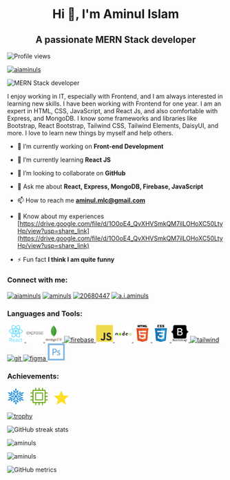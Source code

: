 <h1 align="center">Hi 👋, I'm Aminul Islam</h1>
<h2 align="center">A passionate MERN Stack developer</h2>

![Profile views](https://gpvc.arturio.dev/aminuls)

<p align="left"> <a href="https://twitter.com/aiaminuls" target="blank"><img src="https://img.shields.io/twitter/follow/aiaminuls?logo=twitter&style=for-the-badge" alt="aiaminuls" /></a> </p>

![MERN Stack developer](https://pbs.twimg.com/profile_banners/1318238641034907648/1670140579/1500x500)

I enjoy working in IT, especially with Frontend, and I am always interested in learning new skills. I have been working with Frontend for one year. I am an expert in HTML, CSS, JavaScript, and React Js, and also comfortable with Express, and MongoDB. I know some frameworks and libraries like Bootstrap, React Bootstrap, Tailwind CSS, Tailwind Elements, DaisyUI, and more. I love to learn new things by myself and help others.

-  🔭 I’m currently working on **Front-end Development**

-  🌱 I’m currently learning **React JS**

-  👯 I’m looking to collaborate on **GitHub**

-  💬 Ask me about **React, Express, MongoDB, Firebase, JavaScript**

-  📫 How to reach me **aminul.mlc@gmail.com**

-  📄 Know about my experiences [https://drive.google.com/file/d/1O0oE4_QvXHVSmkQM7ilLOHoXC50LtyHp/view?usp=share_link](https://drive.google.com/file/d/1O0oE4_QvXHVSmkQM7ilLOHoXC50LtyHp/view?usp=share_link)

-  ⚡ Fun fact **I think I am quite funny**

<h3 align="left">Connect with me:</h3>
<p align="left">
<a href="https://twitter.com/aiaminuls" target="blank"><img align="center" src="https://raw.githubusercontent.com/rahuldkjain/github-profile-readme-generator/master/src/images/icons/Social/twitter.svg" alt="aiaminuls" height="30" width="40" /></a>
<a href="https://linkedin.com/in/aminuls" target="blank"><img align="center" src="https://raw.githubusercontent.com/rahuldkjain/github-profile-readme-generator/master/src/images/icons/Social/linked-in-alt.svg" alt="aminuls" height="30" width="40" /></a>
<a href="https://stackoverflow.com/users/20680447" target="blank"><img align="center" src="https://raw.githubusercontent.com/rahuldkjain/github-profile-readme-generator/master/src/images/icons/Social/stack-overflow.svg" alt="20680447" height="30" width="40" /></a>
<a href="https://fb.com/a.i.aminuls" target="blank"><img align="center" src="https://raw.githubusercontent.com/rahuldkjain/github-profile-readme-generator/master/src/images/icons/Social/facebook.svg" alt="a.i.aminuls" height="30" width="40" /></a>
</p>

<h3 align="left">Languages and Tools:</h3>
<p align="left"> <a href="https://reactjs.org/" target="_blank" rel="noreferrer"> <img src="https://raw.githubusercontent.com/devicons/devicon/master/icons/react/react-original-wordmark.svg" alt="react" width="40" height="40"/> </a> <a href="https://expressjs.com" target="_blank" rel="noreferrer"> <img src="https://raw.githubusercontent.com/devicons/devicon/master/icons/express/express-original-wordmark.svg" alt="express" width="40" height="40"/> </a> <a href="https://www.mongodb.com/" target="_blank" rel="noreferrer"> <img src="https://raw.githubusercontent.com/devicons/devicon/master/icons/mongodb/mongodb-original-wordmark.svg" alt="mongodb" width="40" height="40"/> </a> <a href="https://firebase.google.com/" target="_blank" rel="noreferrer"> <img src="https://www.vectorlogo.zone/logos/firebase/firebase-icon.svg" alt="firebase" width="40" height="40"/> </a> <a href="https://developer.mozilla.org/en-US/docs/Web/JavaScript" target="_blank" rel="noreferrer"> <img src="https://raw.githubusercontent.com/devicons/devicon/master/icons/javascript/javascript-original.svg" alt="javascript" width="40" height="40"/> </a> <a href="https://nodejs.org" target="_blank" rel="noreferrer"> <img src="https://raw.githubusercontent.com/devicons/devicon/master/icons/nodejs/nodejs-original-wordmark.svg" alt="nodejs" width="40" height="40"/> </a> <a href="https://www.w3.org/html/" target="_blank" rel="noreferrer"> <img src="https://raw.githubusercontent.com/devicons/devicon/master/icons/html5/html5-original-wordmark.svg" alt="html5" width="40" height="40"/> </a> <a href="https://www.w3schools.com/css/" target="_blank" rel="noreferrer"> <img src="https://raw.githubusercontent.com/devicons/devicon/master/icons/css3/css3-original-wordmark.svg" alt="css3" width="40" height="40"/> </a> <a href="https://getbootstrap.com" target="_blank" rel="noreferrer"> <img src="https://raw.githubusercontent.com/devicons/devicon/master/icons/bootstrap/bootstrap-plain-wordmark.svg" alt="bootstrap" width="40" height="40"/> </a> <a href="https://tailwindcss.com/" target="_blank" rel="noreferrer"> <img src="https://www.vectorlogo.zone/logos/tailwindcss/tailwindcss-icon.svg" alt="tailwind" width="40" height="40"/> </a> <a href="https://git-scm.com/" target="_blank" rel="noreferrer"> <img src="https://www.vectorlogo.zone/logos/git-scm/git-scm-icon.svg" alt="git" width="40" height="40"/> </a> <a href="https://www.figma.com/" target="_blank" rel="noreferrer"> <img src="https://www.vectorlogo.zone/logos/figma/figma-icon.svg" alt="figma" width="40" height="40"/> </a> <a href="https://www.photoshop.com/en" target="_blank" rel="noreferrer"> <img src="https://raw.githubusercontent.com/devicons/devicon/master/icons/photoshop/photoshop-line.svg" alt="photoshop" width="40" height="40"/> </a> </p>

<h3 align="left">Achievements:</h3>
<p><a href='https://archiveprogram.github.com/'><img src='https://raw.githubusercontent.com/acervenky/animated-github-badges/master/assets/acbadge.gif' width='40' height='40'></a> <a href='https://docs.github.com/en/developers'><img src='https://raw.githubusercontent.com/acervenky/animated-github-badges/master/assets/devbadge.gif' width='40' height='40'></a> <a href='https://stars.github.com/'><img src='https://raw.githubusercontent.com/acervenky/animated-github-badges/master/assets/starbadge.gif' width='35' height='35'></a></p>

[![trophy](https://github-profile-trophy.vercel.app/?username=aminuls)](https://github.com/ryo-ma/github-profile-trophy)

![GitHub streak stats](https://streak-stats.demolab.com/?user=aminuls)

<p><img src="https://github-readme-stats.vercel.app/api/top-langs?username=aminuls&show_icons=true&locale=en&layout=compact" alt="aminuls" /></p>

<p><img src="https://github-readme-stats.vercel.app/api?username=aminuls&show_icons=true&locale=en" alt="aminuls" /></p>

![GitHub metrics](https://metrics.lecoq.io/aminuls)
